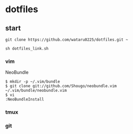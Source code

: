 # dotfiles

## start

```
git clone https://github.com/wataru0225/dotfiles.git ~
```

```
sh dotfiles_link.sh
```

### vim
NeoBundle
```
$ mkdir -p ~/.vim/bundle
$ git clone git://github.com/Shougo/neobundle.vim ~/.vim/bundle/neobundle.vim
$ vi
:NeoBundleInstall
```

### tmux

### git
